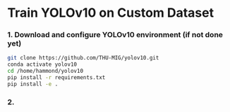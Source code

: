 # Train YOLOv10 on Custom Dataset

### 1. Download and configure YOLOv10 environment (if not done yet)
```bash
git clone https://github.com/THU-MIG/yolov10.git
conda activate yolov10
cd /home/hammond/yolov10
pip install -r requirements.txt
pip install -e .
```
### 2.
